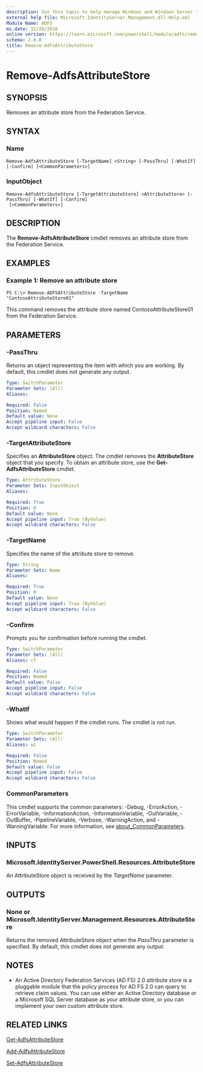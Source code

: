 ```yaml
---
description: Use this topic to help manage Windows and Windows Server technologies with Windows PowerShell.
external help file: Microsoft.IdentityServer.Management.dll-Help.xml
Module Name: ADFS
ms.date: 12/20/2016
online version: https://learn.microsoft.com/powershell/module/adfs/remove-adfsattributestore?view=windowsserver2022-ps&wt.mc_id=ps-gethelp
schema: 2.0.0
title: Remove-AdfsAttributeStore
---
```


# Remove-AdfsAttributeStore

## SYNOPSIS
Removes an attribute store from the Federation Service.

## SYNTAX

### Name
```
Remove-AdfsAttributeStore [-TargetName] <String> [-PassThru] [-WhatIf] [-Confirm] [<CommonParameters>]
```

### InputObject
```
Remove-AdfsAttributeStore [-TargetAttributeStore] <AttributeStore> [-PassThru] [-WhatIf] [-Confirm]
 [<CommonParameters>]
```

## DESCRIPTION
The **Remove-AdfsAttributeStore** cmdlet removes an attribute store from the Federation Service.

## EXAMPLES

### Example 1: Remove an attribute store
```
PS C:\> Remove-ADFSAttributeStore -TargetName "ContosoAttributeStore01"
```

This command removes the attribute store named ContosoAttributeStore01 from the Federation Service.

## PARAMETERS

### -PassThru
Returns an object representing the item with which you are working.
By default, this cmdlet does not generate any output.

```yaml
Type: SwitchParameter
Parameter Sets: (All)
Aliases: 

Required: False
Position: Named
Default value: None
Accept pipeline input: False
Accept wildcard characters: False
```

### -TargetAttributeStore
Specifies an **AttributeStore** object.
The cmdlet removes the **AttributeStore** object that you specify.
To obtain an attribute store, use the **Get-AdfsAttributeStore** cmdlet.

```yaml
Type: AttributeStore
Parameter Sets: InputObject
Aliases: 

Required: True
Position: 0
Default value: None
Accept pipeline input: True (ByValue)
Accept wildcard characters: False
```

### -TargetName
Specifies the name of the attribute store to remove.

```yaml
Type: String
Parameter Sets: Name
Aliases: 

Required: True
Position: 0
Default value: None
Accept pipeline input: True (ByValue)
Accept wildcard characters: False
```

### -Confirm
Prompts you for confirmation before running the cmdlet.

```yaml
Type: SwitchParameter
Parameter Sets: (All)
Aliases: cf

Required: False
Position: Named
Default value: False
Accept pipeline input: False
Accept wildcard characters: False
```

### -WhatIf
Shows what would happen if the cmdlet runs.
The cmdlet is not run.

```yaml
Type: SwitchParameter
Parameter Sets: (All)
Aliases: wi

Required: False
Position: Named
Default value: False
Accept pipeline input: False
Accept wildcard characters: False
```

### CommonParameters
This cmdlet supports the common parameters: -Debug, -ErrorAction, -ErrorVariable, -InformationAction, -InformationVariable, -OutVariable, -OutBuffer, -PipelineVariable, -Verbose, -WarningAction, and -WarningVariable. For more information, see [about_CommonParameters](https://go.microsoft.com/fwlink/?LinkID=113216).

## INPUTS

### Microsoft.IdentityServer.PowerShell.Resources.AttributeStore

An AttributeStore object is received by the *TargetName* parameter.

## OUTPUTS

### None or Microsoft.IdentityServer.Management.Resources.AttributeStore

Returns the removed AttributeStore object when the *PassThru* parameter is specified. By default, this cmdlet does not generate any output.

## NOTES
* An Active Directory Federation Services (AD FS) 2.0 attribute store is a pluggable module that the policy process for AD FS 2.0 can query to retrieve claim values. You can use either an Active Directory database or a Microsoft SQL Server database as your attribute store, or you can implement your own custom attribute store.

## RELATED LINKS

[Get-AdfsAttributeStore](./Get-AdfsAttributeStore.md)

[Add-AdfsAttributeStore](./Add-AdfsAttributeStore.md)

[Set-AdfsAttributeStore](./Set-AdfsAttributeStore.md)

